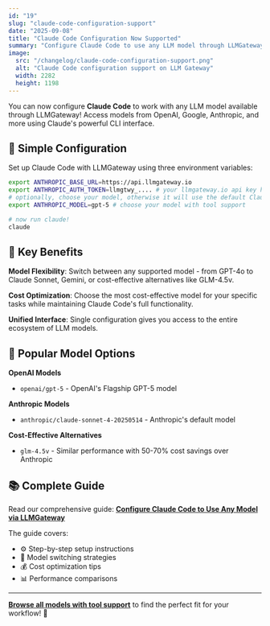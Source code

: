 ```yaml
---
id: "19"
slug: "claude-code-configuration-support"
date: "2025-09-08"
title: "Claude Code Configuration Now Supported"
summary: "Configure Claude Code to use any LLM model through LLMGateway's unified API with simple environment variable setup."
image:
  src: "/changelog/claude-code-configuration-support.png"
  alt: "Claude Code configuration support on LLM Gateway"
  width: 2282
  height: 1198
---
```


You can now configure **Claude Code** to work with any LLM model available through LLMGateway! Access models from OpenAI, Google, Anthropic, and more using Claude's powerful CLI interface.

## 🔧 Simple Configuration

Set up Claude Code with LLMGateway using three environment variables:

```bash
export ANTHROPIC_BASE_URL=https://api.llmgateway.io
export ANTHROPIC_AUTH_TOKEN=llmgtwy_.... # your llmgateway.io api key here
# optionally, choose your model, otherwise it will use the default Claude model via LLMGateway
export ANTHROPIC_MODEL=gpt-5 # choose your model with tool support

# now run claude!
claude
```

## 🚀 Key Benefits

**Model Flexibility**: Switch between any supported model - from GPT-4o to Claude Sonnet, Gemini, or cost-effective alternatives like GLM-4.5v.

**Cost Optimization**: Choose the most cost-effective model for your specific tasks while maintaining Claude Code's full functionality.

**Unified Interface**: Single configuration gives you access to the entire ecosystem of LLM models.

## 🎯 Popular Model Options

**OpenAI Models**

- `openai/gpt-5` - OpenAI's Flagship GPT-5 model

**Anthropic Models**

- `anthropic/claude-sonnet-4-20250514` - Anthropic's default model

**Cost-Effective Alternatives**

- `glm-4.5v` - Similar performance with 50-70% cost savings over Anthropic

## 📚 Complete Guide

Read our comprehensive guide: **[Configure Claude Code to Use Any Model via LLMGateway](/blog/how-to-configure-claude-code-with-llmgateway)**

The guide covers:

- ⚙️ Step-by-step setup instructions
- 🔄 Model switching strategies
- 💰 Cost optimization tips
- 📊 Performance comparisons

---

**[Browse all models with tool support](https://llmgateway.io/models?filters=1&tools=true)** to find the perfect fit for your workflow! 🚀
